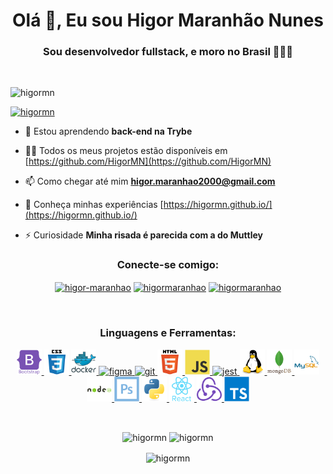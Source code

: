 <h1 align="center">Olá 👋, Eu sou Higor Maranhão Nunes</h1>
<h3 align="center">Sou desenvolvedor fullstack, e moro no Brasil 👨🏽‍💻</h3><br />

<p align="left"> <img src="https://komarev.com/ghpvc/?username=higormn&label=Profile%20views&color=0e75b6&style=flat" alt="higormn" /> </p>

<p align="left"> <a href="https://github.com/ryo-ma/github-profile-trophy"><img src="https://github-profile-trophy.vercel.app/?username=higormn" alt="higormn" /></a> </p>

- 🌱 Estou aprendendo **back-end na Trybe**

- 👨‍💻 Todos os meus projetos estão disponíveis em [https://github.com/HigorMN](https://github.com/HigorMN)

- 📫 Como chegar até mim **higor.maranhao2000@gmail.com**

- 📄 Conheça minhas experiências [https://higormn.github.io/](https://higormn.github.io/)

- ⚡ Curiosidade **Minha risada é parecida com a do Muttley**

<h3 align="center">Conecte-se comigo:</h3>
<p align="center">
<a href="https://linkedin.com/in/higor-maranhao" target="blank"><img align="center" src="https://raw.githubusercontent.com/rahuldkjain/github-profile-readme-generator/master/src/images/icons/Social/linked-in-alt.svg" alt="higor-maranhao" height="30" width="40" /></a>
<a href="https://instagram.com/higormaranhao" target="blank"><img align="center" src="https://raw.githubusercontent.com/rahuldkjain/github-profile-readme-generator/master/src/images/icons/Social/instagram.svg" alt="higormaranhao" height="30" width="40" /></a>
 <a href="mailto: higor.maranhao2000@gmail.com" target="blank"><img align="center" src="https://www.kibrispdr.org/data/601/gmail-icon-18.jpg" alt="higormaranhao" height="40" width="40" /></a>
</p>

<br />

<h3 align="center">Linguagens e Ferramentas:</h3>
<p align="center"> <a href="https://getbootstrap.com" target="_blank" rel="noreferrer"> <img src="https://raw.githubusercontent.com/devicons/devicon/master/icons/bootstrap/bootstrap-plain-wordmark.svg" alt="bootstrap" width="40" height="40"/> </a> <a href="https://www.w3schools.com/css/" target="_blank" rel="noreferrer"> <img src="https://raw.githubusercontent.com/devicons/devicon/master/icons/css3/css3-original-wordmark.svg" alt="css3" width="40" height="40"/> </a> <a href="https://www.docker.com/" target="_blank" rel="noreferrer"> <img src="https://raw.githubusercontent.com/devicons/devicon/master/icons/docker/docker-original-wordmark.svg" alt="docker" width="40" height="40"/> </a> <a href="https://www.figma.com/" target="_blank" rel="noreferrer"> <img src="https://www.vectorlogo.zone/logos/figma/figma-icon.svg" alt="figma" width="40" height="40"/> </a> <a href="https://git-scm.com/" target="_blank" rel="noreferrer"> <img src="https://www.vectorlogo.zone/logos/git-scm/git-scm-icon.svg" alt="git" width="40" height="40"/> </a> <a href="https://www.w3.org/html/" target="_blank" rel="noreferrer"> <img src="https://raw.githubusercontent.com/devicons/devicon/master/icons/html5/html5-original-wordmark.svg" alt="html5" width="40" height="40"/> </a> <a href="https://developer.mozilla.org/en-US/docs/Web/JavaScript" target="_blank" rel="noreferrer"> <img src="https://raw.githubusercontent.com/devicons/devicon/master/icons/javascript/javascript-original.svg" alt="javascript" width="40" height="40"/> </a> <a href="https://jestjs.io" target="_blank" rel="noreferrer"> <img src="https://www.vectorlogo.zone/logos/jestjsio/jestjsio-icon.svg" alt="jest" width="40" height="40"/> </a> <a href="https://www.linux.org/" target="_blank" rel="noreferrer"> <img src="https://raw.githubusercontent.com/devicons/devicon/master/icons/linux/linux-original.svg" alt="linux" width="40" height="40"/> </a> <a href="https://www.mongodb.com/" target="_blank" rel="noreferrer"> <img src="https://raw.githubusercontent.com/devicons/devicon/master/icons/mongodb/mongodb-original-wordmark.svg" alt="mongodb" width="40" height="40"/> </a> <a href="https://www.mysql.com/" target="_blank" rel="noreferrer"> <img src="https://raw.githubusercontent.com/devicons/devicon/master/icons/mysql/mysql-original-wordmark.svg" alt="mysql" width="40" height="40"/> </a> <a href="https://nodejs.org" target="_blank" rel="noreferrer"> <img src="https://raw.githubusercontent.com/devicons/devicon/master/icons/nodejs/nodejs-original-wordmark.svg" alt="nodejs" width="40" height="40"/> </a> <a href="https://www.photoshop.com/en" target="_blank" rel="noreferrer"> <img src="https://raw.githubusercontent.com/devicons/devicon/master/icons/photoshop/photoshop-line.svg" alt="photoshop" width="40" height="40"/> </a> <a href="https://www.python.org" target="_blank" rel="noreferrer"> <img src="https://raw.githubusercontent.com/devicons/devicon/master/icons/python/python-original.svg" alt="python" width="40" height="40"/> </a> <a href="https://reactjs.org/" target="_blank" rel="noreferrer"> <img src="https://raw.githubusercontent.com/devicons/devicon/master/icons/react/react-original-wordmark.svg" alt="react" width="40" height="40"/> </a> <a href="https://redux.js.org" target="_blank" rel="noreferrer"> <img src="https://raw.githubusercontent.com/devicons/devicon/master/icons/redux/redux-original.svg" alt="redux" width="40" height="40"/> </a> <a href="https://www.typescriptlang.org/" target="_blank" rel="noreferrer"> <img src="https://raw.githubusercontent.com/devicons/devicon/master/icons/typescript/typescript-original.svg" alt="typescript" width="40" height="40"/> </a> </p>

<br />

<p align="center"><img align="center" src="https://github-readme-stats.vercel.app/api/top-langs?username=higormn&show_icons=true&theme=dark&locale=en&layout=compact" alt="higormn" width="300" />&nbsp;<img align="center" src="https://github-readme-stats.vercel.app/api?username=higormn&show_icons=true&theme=dark&locale=en" alt="higormn" width="300" /></p>

<p align="center"><img align="center" src="https://github-readme-streak-stats.herokuapp.com/?user=higormn&theme=dark" alt="higormn" width="300" /></p>
